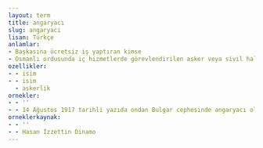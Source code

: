 ```yaml
---
layout: term
title: angaryacı
slug: angaryaci
lisan: Türkçe
anlamlar:
- Başkasına ücretsiz iş yaptıran kimse
- Osmanlı ordusunda iç hizmetlerde görevlendirilen asker veya sivil halk
ozellikler:
- - isim
- - isim
  - askerlik
ornekler:
- - ''
- - 14 Ağustos 1917 tarihli yazıda ondan Bulgar cephesinde angaryacı olarak çalıştırılmak üzere yüzer kişilik kafilelerle sekiz bin asker isteniyordu.
orneklerkaynak:
- - ''
- - Hasan İzzettin Dinamo
---
```

